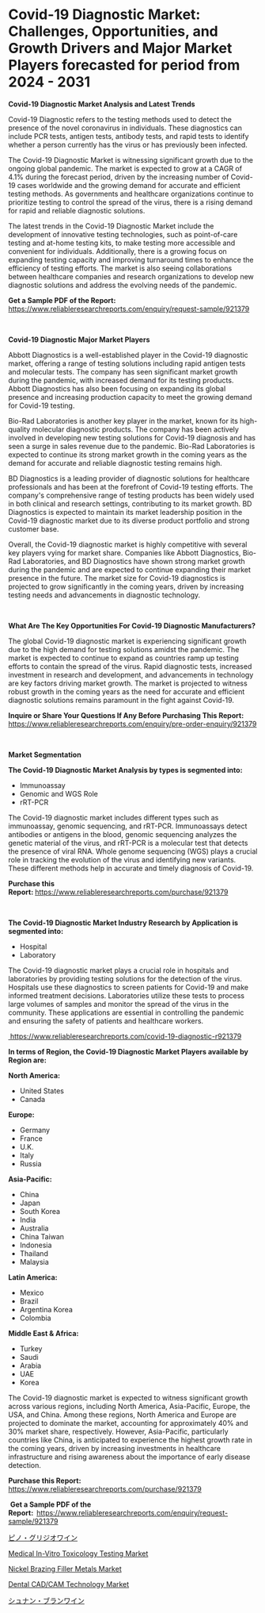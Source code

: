 <p><h1>Covid-19 Diagnostic Market: Challenges, Opportunities, and Growth Drivers and Major Market Players forecasted for period from 2024 - 2031</h1></p><p><strong>Covid-19 Diagnostic Market Analysis and Latest Trends</strong></p>
<p><p>Covid-19 Diagnostic refers to the testing methods used to detect the presence of the novel coronavirus in individuals. These diagnostics can include PCR tests, antigen tests, antibody tests, and rapid tests to identify whether a person currently has the virus or has previously been infected.</p><p>The Covid-19 Diagnostic Market is witnessing significant growth due to the ongoing global pandemic. The market is expected to grow at a CAGR of 4.1% during the forecast period, driven by the increasing number of Covid-19 cases worldwide and the growing demand for accurate and efficient testing methods. As governments and healthcare organizations continue to prioritize testing to control the spread of the virus, there is a rising demand for rapid and reliable diagnostic solutions.</p><p>The latest trends in the Covid-19 Diagnostic Market include the development of innovative testing technologies, such as point-of-care testing and at-home testing kits, to make testing more accessible and convenient for individuals. Additionally, there is a growing focus on expanding testing capacity and improving turnaround times to enhance the efficiency of testing efforts. The market is also seeing collaborations between healthcare companies and research organizations to develop new diagnostic solutions and address the evolving needs of the pandemic.</p></p>
<p><strong>Get a Sample PDF of the Report:&nbsp;</strong> <a href="https://www.reliableresearchreports.com/enquiry/request-sample/921379">https://www.reliableresearchreports.com/enquiry/request-sample/921379</a></p>
<p>&nbsp;</p>
<p><strong>Covid-19 Diagnostic Major Market Players</strong></p>
<p><p>Abbott Diagnostics is a well-established player in the Covid-19 diagnostic market, offering a range of testing solutions including rapid antigen tests and molecular tests. The company has seen significant market growth during the pandemic, with increased demand for its testing products. Abbott Diagnostics has also been focusing on expanding its global presence and increasing production capacity to meet the growing demand for Covid-19 testing.</p><p>Bio-Rad Laboratories is another key player in the market, known for its high-quality molecular diagnostic products. The company has been actively involved in developing new testing solutions for Covid-19 diagnosis and has seen a surge in sales revenue due to the pandemic. Bio-Rad Laboratories is expected to continue its strong market growth in the coming years as the demand for accurate and reliable diagnostic testing remains high.</p><p>BD Diagnostics is a leading provider of diagnostic solutions for healthcare professionals and has been at the forefront of Covid-19 testing efforts. The company's comprehensive range of testing products has been widely used in both clinical and research settings, contributing to its market growth. BD Diagnostics is expected to maintain its market leadership position in the Covid-19 diagnostic market due to its diverse product portfolio and strong customer base.</p><p>Overall, the Covid-19 diagnostic market is highly competitive with several key players vying for market share. Companies like Abbott Diagnostics, Bio-Rad Laboratories, and BD Diagnostics have shown strong market growth during the pandemic and are expected to continue expanding their market presence in the future. The market size for Covid-19 diagnostics is projected to grow significantly in the coming years, driven by increasing testing needs and advancements in diagnostic technology.</p></p>
<p>&nbsp;</p>
<p><strong>What Are The Key Opportunities For Covid-19 Diagnostic Manufacturers?</strong></p>
<p><p>The global Covid-19 diagnostic market is experiencing significant growth due to the high demand for testing solutions amidst the pandemic. The market is expected to continue to expand as countries ramp up testing efforts to contain the spread of the virus. Rapid diagnostic tests, increased investment in research and development, and advancements in technology are key factors driving market growth. The market is projected to witness robust growth in the coming years as the need for accurate and efficient diagnostic solutions remains paramount in the fight against Covid-19.</p></p>
<p><strong>Inquire or Share Your Questions If Any Before Purchasing This Report:</strong> <a href="https://www.reliableresearchreports.com/enquiry/pre-order-enquiry/921379">https://www.reliableresearchreports.com/enquiry/pre-order-enquiry/921379</a></p>
<p>&nbsp;</p>
<p><strong>Market Segmentation</strong></p>
<p><strong>The Covid-19 Diagnostic Market Analysis by types is segmented into:</strong></p>
<p><ul><li>Immunoassay</li><li>Genomic and WGS Role</li><li>rRT-PCR</li></ul></p>
<p><p>The Covid-19 diagnostic market includes different types such as immunoassay, genomic sequencing, and rRT-PCR. Immunoassays detect antibodies or antigens in the blood, genomic sequencing analyzes the genetic material of the virus, and rRT-PCR is a molecular test that detects the presence of viral RNA. Whole genome sequencing (WGS) plays a crucial role in tracking the evolution of the virus and identifying new variants. These different methods help in accurate and timely diagnosis of Covid-19.</p></p>
<p><strong>Purchase this Report:&nbsp;</strong><a href="https://www.reliableresearchreports.com/purchase/921379">https://www.reliableresearchreports.com/purchase/921379</a></p>
<p>&nbsp;</p>
<p><strong>The Covid-19 Diagnostic Market Industry Research by Application is segmented into:</strong></p>
<p><ul><li>Hospital</li><li>Laboratory</li></ul></p>
<p><p>The Covid-19 diagnostic market plays a crucial role in hospitals and laboratories by providing testing solutions for the detection of the virus. Hospitals use these diagnostics to screen patients for Covid-19 and make informed treatment decisions. Laboratories utilize these tests to process large volumes of samples and monitor the spread of the virus in the community. These applications are essential in controlling the pandemic and ensuring the safety of patients and healthcare workers.</p></p>
<p><a href="https://www.reliableresearchreports.com/covid-19-diagnostic-r921379">&nbsp;https://www.reliableresearchreports.com/covid-19-diagnostic-r921379</a></p>
<p><strong>In terms of Region, the Covid-19 Diagnostic Market Players available by Region are:</strong></p>
<p>
    <p> <strong> North America: </strong>
        <ul>
            <li>United States</li>
            <li>Canada</li>
        </ul>
        </p> 
    <p> <strong> Europe: </strong>
        <ul>
            <li>Germany</li>
            <li>France</li>
            <li>U.K.</li>
            <li>Italy</li>
            <li>Russia</li>
        </ul>
        </p> 
    <p> <strong> Asia-Pacific: </strong>
        <ul>
            <li>China</li>
            <li>Japan</li>
            <li>South Korea</li>
            <li>India</li>
            <li>Australia</li>
            <li>China Taiwan</li>
            <li>Indonesia</li>
            <li>Thailand</li>
            <li>Malaysia</li>
        </ul>
        </p> 
    <p> <strong> Latin America: </strong>
        <ul>
            <li>Mexico</li>
            <li>Brazil</li>
            <li>Argentina Korea</li>
            <li>Colombia</li>
        </ul>
        </p> 
    <p> <strong> Middle East & Africa: </strong>
        <ul>
            <li>Turkey</li>
            <li>Saudi</li>
            <li>Arabia</li>
            <li>UAE</li>
            <li>Korea</li>
        </ul>
    </p>
    </p>
<p><p>The Covid-19 diagnostic market is expected to witness significant growth across various regions, including North America, Asia-Pacific, Europe, the USA, and China. Among these regions, North America and Europe are projected to dominate the market, accounting for approximately 40% and 30% market share, respectively. However, Asia-Pacific, particularly countries like China, is anticipated to experience the highest growth rate in the coming years, driven by increasing investments in healthcare infrastructure and rising awareness about the importance of early disease detection.</p></p>
<p><strong>Purchase this Report: </strong><a href="https://www.reliableresearchreports.com/purchase/921379">https://www.reliableresearchreports.com/purchase/921379</a></p>
<p>&nbsp;<strong>Get a Sample PDF of the Report:&nbsp;&nbsp;</strong><a href="https://www.reliableresearchreports.com/enquiry/request-sample/921379">https://www.reliableresearchreports.com/enquiry/request-sample/921379</a></p>
<p><strong></strong></p>
<p><p><a href="https://github.com/EstaSprer20231/Market-Research-Report-List-1/blob/main/239158447261.md">ピノ・グリジオワイン</a></p><p><a href="https://github.com/angeliabkratze/Market-Research-Report-List-1/blob/main/medical-in-vitro-toxicology-testing-market.md">Medical In-Vitro Toxicology Testing Market</a></p><p><a href="https://issuu.com/reportprime-2/docs/nickel-brazing-filler-metals-market-size-2030.pptx">Nickel Brazing Filler Metals Market</a></p><p><a href="https://github.com/Angelnienowdseej3e45z3p8c/Market-Research-Report-List-2/blob/main/dental-cadcam-technology-market.md">Dental CAD/CAM Technology Market</a></p><p><a href="https://github.com/klon646/Market-Research-Report-List-1/blob/main/519553347262.md">シュナン・ブランワイン</a></p></p>
